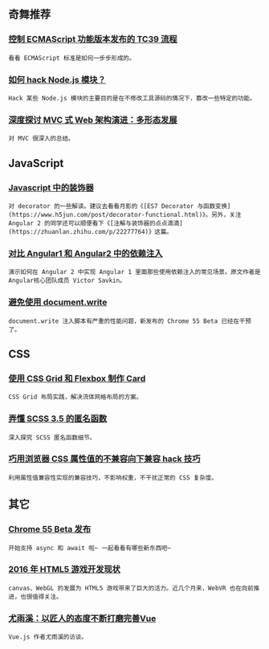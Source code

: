 
## 奇舞推荐

### [控制 ECMAScript 功能版本发布的 TC39 流程](http://www.zcfy.cc/article/1515)

    看看 ECMAScript 标准是如何一步步形成的。

### [如何 hack Node.js 模块？](http://taobaofed.org/blog/2016/10/27/how-to-hack-nodejs-modules/)

    Hack 某些 Node.js 模块的主要目的是在不修改工具源码的情况下，篡改一些特定的功能。

### [深度探讨 MVC 式 Web 架构演进：多形态发展](http://mp.weixin.qq.com/s?__biz=MzIwNjQwMzUwMQ==&mid=2247484397&idx=1&sn=00e2735a7b1fc2ef11657b85482364a2&chksm=9723612fa054e839739fdb1254f498365e7c3270522df6875206dd926f6cd78805dcdb5d18a3&scene=0#rd)

    对 MVC 很深入的总结。

## JavaScript

### [Javascript 中的装饰器](https://aotu.io/notes/2016/10/24/decorator/)

    对 decorator 的一些解读。建议去看看月影的《[ES7 Decorator 与函数变换](https://www.h5jun.com/post/decorator-functional.html)》。另外，关注 Angular 2 的同学还可以顺便看下《[注解与装饰器的点点滴滴](https://zhuanlan.zhihu.com/p/22277764)》这篇。

### [对比 Angular1 和 Angular2 中的依赖注入](https://my.oschina.net/mumu/blog/775695)

    演示如何在 Angular 2 中实现 Angular 1 里面那些使用依赖注入的常见场景。原文作者是 Angular核心团队成员 Victor Savkin。

### [避免使用 document.write](http://www.zcfy.cc/article/why-you-should-avoid-using-document-write-specifically-for-scripts-injection-1464.html)

    document.write 注入脚本有严重的性能问题，新发布的 Chrome 55 Beta 已经在干预了。

## CSS

### [使用 CSS Grid 和 Flexbox 制作 Card](http://www.w3cplus.com/css3/solving-problems-with-css-grid-and-flexbox-the-card-ui.html)

    CSS Grid 布局实践，解决流体网格布局的方案。

### [弄懂 SCSS 3.5 的匿名函数](http://www.w3cplus.com/preprocessor/sass-first-class-functions.html)

    深入探究 SCSS 匿名函数细节。

### [巧用浏览器 CSS 属性值的不兼容向下兼容 hack 技巧](http://www.zhangxinxu.com/wordpress/2016/10/browser-css-property-down-compatible-hack-technology/)

    利用属性值兼容性实现的兼容技巧，不影响权重，不干扰正常的 CSS 复杂度。

## 其它

### [Chrome 55 Beta 发布](http://mp.weixin.qq.com/s?__biz=MzAwODY4OTk2Mg==&mid=2652039919&idx=2&sn=ec41e7d9d279006a0cf666b30574d362&chksm=808d4aaab7fac3bca15900a530f33d94e91ce8247670e19c2fa21aa0d45a9ac776a1f3244ced#rd)

    开始支持 async 和 await 啦~ 一起看看有哪些新东西吧~

### [2016 年 HTML5 游戏开发现状](http://www.zcfy.cc/article/current-state-of-html5-game-development-in-2016-1497.html)

    canvas、WebGL 的发展为 HTML5 游戏带来了巨大的活力。近几个月来，WebVR 也在向前推进，也很值得关注。

### [尤雨溪：以匠人的态度不断打磨完善Vue](http://www.ituring.com.cn/article/273032)

    Vue.js 作者尤雨溪的访谈。

